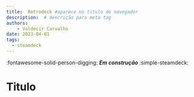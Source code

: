 ```yaml
---
title:  Retrodeck #aparece no titulo do navegador
description:  # descrição para meta tag
authors:
    - Valdecir Carvalho
date: 2023-04-01
tags:
  - steamdeck
---
```


:fontawesome-solid-person-digging: **_Em construção_**
:simple-steamdeck:

# Titulo